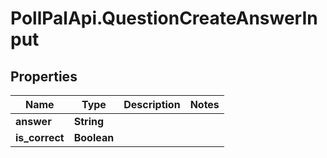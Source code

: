 # PollPalApi.QuestionCreateAnswerInput

## Properties
Name | Type | Description | Notes
------------ | ------------- | ------------- | -------------
**answer** | **String** |  | 
**is_correct** | **Boolean** |  | 

